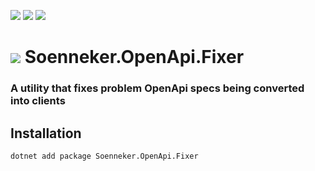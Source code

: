 ﻿[![](https://img.shields.io/nuget/v/soenneker.openapi.fixer.svg?style=for-the-badge)](https://www.nuget.org/packages/soenneker.openapi.fixer/)
[![](https://img.shields.io/github/actions/workflow/status/soenneker/soenneker.openapi.fixer/publish-package.yml?style=for-the-badge)](https://github.com/soenneker/soenneker.openapi.fixer/actions/workflows/publish-package.yml)
[![](https://img.shields.io/nuget/dt/soenneker.openapi.fixer.svg?style=for-the-badge)](https://www.nuget.org/packages/soenneker.openapi.fixer/)

# ![](https://user-images.githubusercontent.com/4441470/224455560-91ed3ee7-f510-4041-a8d2-3fc093025112.png) Soenneker.OpenApi.Fixer
### A utility that fixes problem OpenApi specs being converted into clients

## Installation

```
dotnet add package Soenneker.OpenApi.Fixer
```
